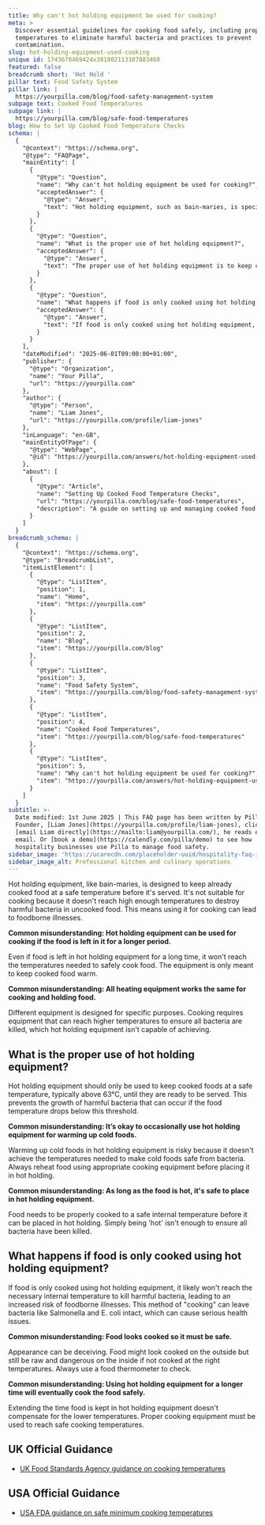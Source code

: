 ```yaml
---
title: Why can't hot holding equipment be used for cooking?
meta: >
  Discover essential guidelines for cooking food safely, including proper
  temperatures to eliminate harmful bacteria and practices to prevent
  contamination.
slug: hot-holding-equipment-used-cooking
unique id: 1743670469424x381802113107883460
featured: false
breadcrumb short: 'Hot Hold '
pillar text: Food Safety System
pillar link: |
  https://yourpilla.com/blog/food-safety-management-system
subpage text: Cooked Food Temperatures
subpage link: |
  https://yourpilla.com/blog/safe-food-temperatures
blog: How to Set Up Cooked Food Temperature Checks
schema: |
  {
    "@context": "https://schema.org",
    "@type": "FAQPage",
    "mainEntity": [
      {
        "@type": "Question",
        "name": "Why can't hot holding equipment be used for cooking?",
        "acceptedAnswer": {
          "@type": "Answer",
          "text": "Hot holding equipment, such as bain-maries, is specifically designed to maintain already cooked food at a safe temperature before it is served. It is not suitable for cooking because it does not achieve high enough temperatures to destroy harmful bacteria in uncooked food. Using this equipment for cooking can increase the risk of foodborne illnesses as it fails to reach the necessary temperatures for safe cooking."
        }
      },
      {
        "@type": "Question",
        "name": "What is the proper use of hot holding equipment?",
        "acceptedAnswer": {
          "@type": "Answer",
          "text": "The proper use of hot holding equipment is to keep cooked foods at a safe temperature, typically above 63°C, until they are ready to be served. This practice helps prevent the growth of harmful bacteria that can proliferate if the food temperature drops below this threshold. It is crucial to only place food that has already been cooked to a safe internal temperature into hot holding equipment."
        }
      },
      {
        "@type": "Question",
        "name": "What happens if food is only cooked using hot holding equipment?",
        "acceptedAnswer": {
          "@type": "Answer",
          "text": "If food is only cooked using hot holding equipment, it is unlikely to reach the necessary internal temperature required to kill harmful bacteria, which significantly increases the risk of foodborne illnesses. This method of 'cooking' can leave harmful bacteria such as Salmonella and E. coli intact, potentially leading to serious health issues."
        }
      }
    ],
    "dateModified": "2025-06-01T09:00:00+01:00",
    "publisher": {
      "@type": "Organization",
      "name": "Your Pilla",
      "url": "https://yourpilla.com"
    },
    "author": {
      "@type": "Person",
      "name": "Liam Jones",
      "url": "https://yourpilla.com/profile/liam-jones"
    },
    "inLanguage": "en-GB",
    "mainEntityOfPage": {
      "@type": "WebPage",
      "@id": "https://yourpilla.com/answers/hot-holding-equipment-used-cooking"
    },
    "about": [
      {
        "@type": "Article",
        "name": "Setting Up Cooked Food Temperature Checks",
        "url": "https://yourpilla.com/blog/safe-food-temperatures",
        "description": "A guide on setting up and managing cooked food temperature checks to ensure food safety and compliance."
      }
    ]
  }
breadcrumb_schema: |
  {
    "@context": "https://schema.org",
    "@type": "BreadcrumbList",
    "itemListElement": [
      {
        "@type": "ListItem",
        "position": 1,
        "name": "Home",
        "item": "https://yourpilla.com"
      },
      {
        "@type": "ListItem",
        "position": 2,
        "name": "Blog",
        "item": "https://yourpilla.com/blog"
      },
      {
        "@type": "ListItem",
        "position": 3,
        "name": "Food Safety System",
        "item": "https://yourpilla.com/blog/food-safety-management-system"
      },
      {
        "@type": "ListItem",
        "position": 4,
        "name": "Cooked Food Temperatures",
        "item": "https://yourpilla.com/blog/safe-food-temperatures"
      },
      {
        "@type": "ListItem",
        "position": 5,
        "name": "Why can't hot holding equipment be used for cooking?",
        "item": "https://yourpilla.com/answers/hot-holding-equipment-used-cooking"
      }
    ]
  }
subtitle: >-
  Date modified: 1st June 2025 | This FAQ page has been written by Pilla
  Founder, [Liam Jones](https://yourpilla.com/profile/liam-jones), click to
  [email Liam directly](https://mailto:liam@yourpilla.com/), he reads every
  email. Or [book a demo](https://calendly.com/pilla/demo) to see how
  hospitality businesses use Pilla to manage food safety.
sidebar_image: 'https://ucarecdn.com/placeholder-uuid/hospitality-faq-image.jpg'
sidebar_image_alt: Professional kitchen and culinary operations
---
```

Hot holding equipment, like bain-maries, is designed to keep already cooked food at a safe temperature before it's served. It's not suitable for cooking because it doesn't reach high enough temperatures to destroy harmful bacteria in uncooked food. This means using it for cooking can lead to foodborne illnesses.

**Common misunderstanding: Hot holding equipment can be used for cooking if the food is left in it for a longer period.**

Even if food is left in hot holding equipment for a long time, it won't reach the temperatures needed to safely cook food. The equipment is only meant to keep cooked food warm.

**Common misunderstanding: All heating equipment works the same for cooking and holding food.**

Different equipment is designed for specific purposes. Cooking requires equipment that can reach higher temperatures to ensure all bacteria are killed, which hot holding equipment isn't capable of achieving.

## What is the proper use of hot holding equipment?

Hot holding equipment should only be used to keep cooked foods at a safe temperature, typically above 63°C, until they are ready to be served. This prevents the growth of harmful bacteria that can occur if the food temperature drops below this threshold.

**Common misunderstanding: It’s okay to occasionally use hot holding equipment for warming up cold foods.**

Warming up cold foods in hot holding equipment is risky because it doesn't achieve the temperatures needed to make cold foods safe from bacteria. Always reheat food using appropriate cooking equipment before placing it in hot holding.

**Common misunderstanding: As long as the food is hot, it's safe to place in hot holding equipment.**

Food needs to be properly cooked to a safe internal temperature before it can be placed in hot holding. Simply being 'hot' isn't enough to ensure all bacteria have been killed.

## What happens if food is only cooked using hot holding equipment?

If food is only cooked using hot holding equipment, it likely won't reach the necessary internal temperature to kill harmful bacteria, leading to an increased risk of foodborne illnesses. This method of "cooking" can leave bacteria like Salmonella and E. coli intact, which can cause serious health issues.

**Common misunderstanding: Food looks cooked so it must be safe.**

Appearance can be deceiving. Food might look cooked on the outside but still be raw and dangerous on the inside if not cooked at the right temperatures. Always use a food thermometer to check.

**Common misunderstanding: Using hot holding equipment for a longer time will eventually cook the food safely.**

Extending the time food is kept in hot holding equipment doesn't compensate for the lower temperatures. Proper cooking equipment must be used to reach safe cooking temperatures.

## UK Official Guidance

-   [UK Food Standards Agency guidance on cooking temperatures](https://www.food.gov.uk/safety-hygiene/cooking-your-food)

## USA Official Guidance

-   [USA FDA guidance on safe minimum cooking temperatures](https://www.fda.gov/media/107000/download)

